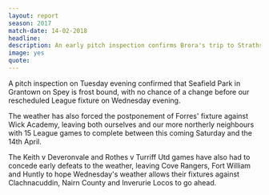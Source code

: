 ```yaml
---
layout: report
season: 2017
match-date: 14-02-2018
headline:
description: An early pitch inspection confirms Brora's trip to Strathspey Thistle is postponed for a second time this season.
image: yes
quote:
---
```

A pitch inspection on Tuesday evening confirmed that Seafield Park in Grantown on Spey is frost bound, with no chance of a change before our rescheduled League fixture on Wednesday evening.

The weather has also forced the postponement of Forres' fixture against Wick Academy, leaving both ourselves and our more northerly neighbours with 15 League games to complete between this coming Saturday and the 14th April.

The Keith v Deveronvale and Rothes v Turriff Utd games have also had to concede early defeats to the weather, leaving Cove Rangers, Fort William and Huntly to hope Wednesday's weather allows their fixtures against Clachnacuddin, Nairn County and Inverurie Locos to go ahead.
